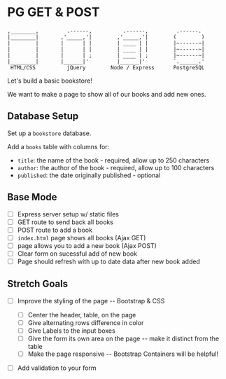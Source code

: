 # PG GET & POST

```
,________,         .------,          .------,         .------.
|________|       ,'_____,'|        ,'_____,'|        (        )
|        |       |      | |        | ____ | |        |~------~|
|        |       |      | |        | ____ | |        |~------~|
|        |       |      | ;        | ____ | ;        |~------~|
|________|       |______|'         |______|'         `.______.'
 HTML/CSS          jQuery        Node / Express      PostgreSQL
```
Let's build a basic bookstore! 

We want to make a page to show all of our books and add new ones.


## Database Setup

Set up a `bookstore` database.  

Add a `books` table with columns for:
 - `title`: the name of the book - required, allow up to 250 characters
 - `author`: the author of the book - required, allow up to 100 characters
 - `published`: the date originally published - optional 


## Base Mode

- [ ] Express server setup w/ static files
- [ ] GET route to send back all books 
- [ ] POST route to add a book
- [ ] `index.html` page shows all books (Ajax GET)
- [ ] page allows you to add a new book (Ajax POST)
- [ ] Clear form on sucessful add of new book
- [ ] Page should refresh with up to date data after new book added

## Stretch Goals

- [ ] Improve the styling of the page -- Bootstrap & CSS
    - [ ] Center the header, table, on the page
    - [ ] Give alternating rows difference in color
    - [ ] Give Labels to the input boxes
    - [ ] Give the form its own area on the page -- make it distinct from the table
    - [ ] Make the page responsive -- Bootstrap Containers will be helpful!
- [ ] Add validation to your form

